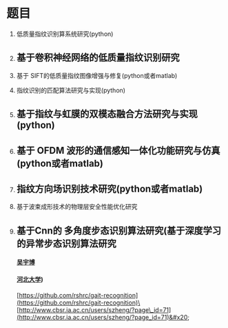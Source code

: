 # 题目



1. &#x20;低质量指纹识别算系统研究(python)
2. ## 基于卷积神经网络的低质量指纹识别研究&#x20;
3. 基于 SIFT的低质量指纹图像增强与修复(python或者matlab)
4. 指纹识别的匹配算法研究与实现(python)
5. ## 基于指纹与虹膜的双模态融合方法研究与实现(python)
6. ## 基于 OFDM 波形的通信感知一体化功能研究与仿真(python或者matlab)
7. ## 指纹方向场识别技术研究(python或者matlab)
8. 基于波束成形技术的物理层安全性能优化研究
9.  ## 基于Cnn的 多角度步态识别算法研究(基于深度学习的异常步态识别算法研究

    #### [吴宇博](https://kns.cnki.net/kcms2/author/detail?v=kz9ikNiCkdrO0Zb9M8ax7TGRlPB8p2epyg4L2Do2QBn0wmr0y4p6nEdT_CeZh9vP4t0QJZ3t1Y39VIo-6ofhPYg1jyvNVa8vQcawCLKCQuJ3lTI2-g1ps65pGvmd4hK4\&uniplatform=NZKPT\&language=CHS) <a href="#authorpart" id="authorpart"></a>

    #### [河北大学](https://kns.cnki.net/kcms2/organ/detail?v=kz9ikNiCkdrO0Zb9M8ax7d7X5GrKRTGMPQ3BJkDhCFKMB-YfYcg3a64HCVQfeG_wFNHnecyHI-MxG4hpE3M3k1nEGcZmHMQV_JJfDJ-1Ewr5uMC6meqdBUuBIMe2SGjtQXGTHGpko9Y=\&uniplatform=NZKPT\&language=CHS))

    [https://github.com/rshrc/gait-recognition](https://github.com/rshrc/gait-recognition)\
    [http://www.cbsr.ia.ac.cn/users/szheng/?page\_id=71](http://www.cbsr.ia.ac.cn/users/szheng/?page_id=71)&#x20;



